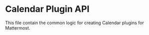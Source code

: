 # Calendar Plugin API

This file contain the common logic for creating Calendar plugins for Mattermost.
